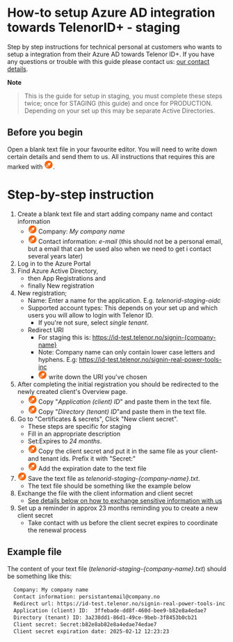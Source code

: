 # How-to setup Azure AD integration towards TelenorID\+ - staging

Step by step instructions for technical personal at customers who wants to setup a integration from their Azure AD towards Telenor ID\+.
If you have any questions or trouble with this guide please contact us: [our contact details](TelenorID_Plus_-_help.md).

__Note__

> This is the guide for setup in staging, you must complete these steps twice; once for STAGING (this guide) and once for PRODUCTION. Depending on your set up this may be separate Active Directories.

## Before you begin

Open a blank text file in your favourite editor. You will need to write down certain details and send them to us. All instructions that requires this are marked with <img src="images/ad/note.png" width="20" height="20">.

# Step-by-step instruction

1. Create a blank text file and start adding company name and contact information
    * <img src="images/ad/note.png" width="20" height="20"> Company: *My company name*
    * <img src="images/ad/note.png" width="20" height="20"> Contact information: *e-mail*  (this should not be a personal email, but a email that can be used also when we need to get i contact several years later) 
1. Log in to the Azure Portal
1. Find Azure Active Directory,
    * then App Registrations and
    * finally New registration
1. New registration;
    * Name: Enter a name for the application. E.g. *telenorid-staging-oidc*
    * Supported account types: This depends on your set up and which users you will allow to login with Telenor ID.
      * If you're not sure, select *single tenant*.
    * Redirect URI
      * For staging this is: https://id-test.telenor.no/signin-{company-name}
      * Note: Company name can only contain lower case letters and hyphens. E.g: https://id-test.telenor.no/signin-real-power-tools-inc
      * <img src="images/ad/note.png" width="20" height="20"> write down the URI you've chosen
1. After completing the initial registration you should be redirected to the newly created client's Overview page.
    * <img src="images/ad/note.png" width="20" height="20"> Copy "*Application (client) ID*" and paste them in the text file.
    * <img src="images/ad/note.png" width="20" height="20"> Copy "*Directory (tenant) ID*"and paste them in the text file.
1. Go to "Certificates & secrets", Click "New client secret".
    * These steps are specific for staging
    * Fill in an appropriate description
    * Set:Expires to *24 months*.
    * <img src="images/ad/note.png" width="20" height="20"> Copy the client secret and put it in the same file as your client- and tenant ids. Prefix it with "Secret:"
    * <img src="images/ad/note.png" width="20" height="20"> Add the expiration date to the text file
1. <img src="images/ad/note.png" width="20" height="20"> Save the text file as *telenorid-staging-{company-name}.txt*.
    * The text file should be something like the example below
8. Exchange the file with the client information and client secret
   * [See details below on how to exchange sensitive information with us](TelenorID_Plus_sensitive_data_exchange.md)
9. Set up a reminder in approx 23 months reminding you to create a new client secret
    * Take contact with us before the client secret expires to coordinate the renewal process


## Example file
The content of your text file (*telenorid-staging-{company-name}.txt*) should be something like this:

```
  Company: My company name
  Contact information: persistantemail@company.no
  Redirect url: https://id-test.telenor.no/signin-real-power-tools-inc
  Application (client) ID:  3ffebade-dd8f-460d-bee9-b82e8a4edae7
  Directory (tenant) ID: 3a238dd1-86d1-49ce-9beb-3f8453b0cb21
  Client secret: Secret:b82e8ab82e8a4edae74edae7
  Client secret expiration date: 2025-02-12 12:23:23
```
